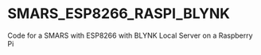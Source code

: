 # SMARS_ESP8266_RASPI_BLYNK
Code for a SMARS with ESP8266 with BLYNK Local Server on a Raspberry Pi
